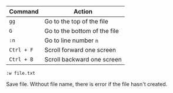 | **Command** | **Action**                     |
|-------------|--------------------------------|
| `gg`        | Go to the top of the file      |
| `G`         | Go to the bottom of the file   |
| `:n`        | Go to line number `n`          |
| `Ctrl + F`  | Scroll forward one screen      |
| `Ctrl + B`  | Scroll backward one screen     |
```
:w file.txt
```
Save file. Without file name, there is error if the file hasn't created.
